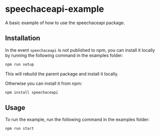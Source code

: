 # speechaceapi-example

A basic example of how to use the speechaceapi package.

## Installation

In the event `speechaceapi` is not published to npm, you can install it locally by running the following command in the examples folder:

```sh
npm run setup
```

This will rebuild the parent package and install it locally.

Otherwise you can install it from npm:

```sh
npm install speechaceapi
```

## Usage

To run the example, run the following command in the examples folder:

```sh
npm run start
```
